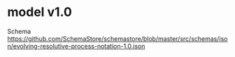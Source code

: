 # model v1.0

Schema https://github.com/SchemaStore/schemastore/blob/master/src/schemas/json/evolving-resolutive-process-notation-1.0.json
